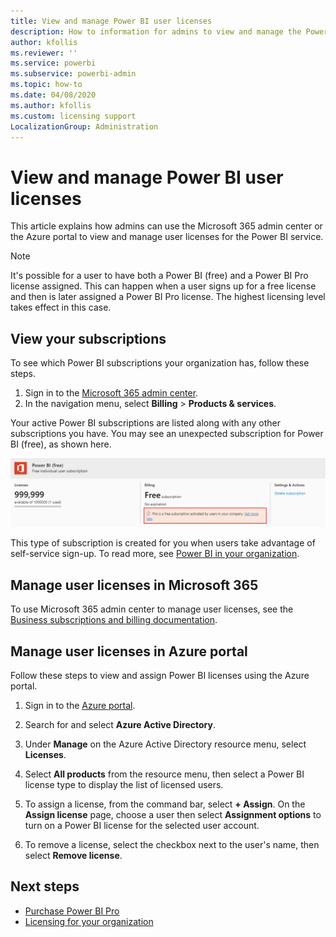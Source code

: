```yaml
---
title: View and manage Power BI user licenses
description: How to information for admins to view and manage the Power BI user licenses in their organization.
author: kfollis
ms.reviewer: ''
ms.service: powerbi
ms.subservice: powerbi-admin
ms.topic: how-to
ms.date: 04/08/2020
ms.author: kfollis
ms.custom: licensing support
LocalizationGroup: Administration
---
```

# View and manage Power BI user licenses

This article explains how admins can use the Microsoft 365 admin center or the Azure portal to view and manage user licenses for the Power BI service.

> [!NOTE]
>
>It's possible for a user to have both a Power BI (free) and a Power BI Pro license assigned. This can happen when a user signs up for a free license and then is later assigned a Power BI Pro license. The highest licensing level takes effect in this case.
>

## View your subscriptions

To see which Power BI subscriptions your organization has, follow these steps.

1. Sign in to the [Microsoft 365 admin center](https://admin.microsoft.com).
2. In the navigation menu, select **Billing** > **Products & services**.

Your active Power BI subscriptions are listed along with any other subscriptions you have. You may see an unexpected subscription for Power BI (free), as shown here.

  ![Screenshot of the Power B I subscription, showing a free subscription.](media/service-admin-manage-licenses/power-bi-free-user-activated.png)

This type of subscription is created for you when users take advantage of self-service sign-up. To read more, see [Power BI in your organization](https://docs.microsoft.com/microsoft-365/admin/misc/power-bi-in-your-organization?view=o365-worldwide).

## Manage user licenses in Microsoft 365

To use Microsoft 365 admin center to manage user licenses, see the [Business subscriptions and billing documentation](https://docs.microsoft.com/microsoft-365/commerce/?view=o365-worldwide).

## Manage user licenses in Azure portal

Follow these steps to view and assign Power BI licenses using the Azure portal.

1. Sign in to the [Azure portal](https://portal.azure.com).

2. Search for and select **Azure Active Directory**.

3. Under **Manage** on the Azure Active Directory resource menu, select **Licenses**.

4. Select **All products** from the resource menu, then select a Power BI license type to display the list of licensed users.

5. To assign a license, from the command bar, select **+ Assign**. On the **Assign license** page, choose a user then select **Assignment options** to turn on a Power BI license for the selected user account.

6. To remove a license, select the checkbox next to the user's name, then select **Remove license**.

## Next steps

- [Purchase Power BI Pro](service-admin-purchasing-power-bi-pro.md)
- [Licensing for your organization](service-admin-licensing-organization.md)
